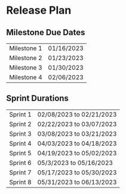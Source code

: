 # Release Plan 

## Milestone Due Dates
<table>
    <tbody>
        <tr>
            <td> Milestone 1 </td>
            <td>01/16/2023</td>
        </tr>
        <tr>
            <td>Milestone 2</td>
            <td>01/23/2023</td>
        </tr>
        <tr>
            <td>Milestone 3</td>
            <td>01/30/2023</td>
        </tr>
        <tr>
            <td>Milestone 4</td>
            <td>02/06/2023</td>
        </tr>
    </tbody>
</table>

## Sprint Durations
<table>
    <tbody>
        <tr>
            <td>Sprint 1 </td>
            <td>02/08/2023 to 02/21/2023</td>
        </tr>
        <tr>
            <td>Sprint 2</td>
            <td>02/22/2023 to 03/07/2023</td>
        </tr>
        <tr>
            <td>Sprint 3</td>
            <td>03/08/2023 to 03/21/2023</td>
        </tr>
        <tr>
            <td>Sprint 4</td>
            <td>04/03/2023 to 04/18/2023</td>
        </tr>
        <tr>
            <td>Sprint 5</td>
            <td>04/19/2023 to 05/02/2023</td>
        </tr>
        <tr>
            <td>Sprint 6</td>
            <td>05/3/2023 to 05/16/2023</td>
        </tr>
        <tr>
            <td>Sprint 7</td>
            <td>05/17/2023 to 05/30/2023</td>
        </tr>
        <tr>
            <td>Sprint 8</td>
            <td>05/31/2023 to 06/13/2023</td>
        </tr>
    </tbody>
</table>